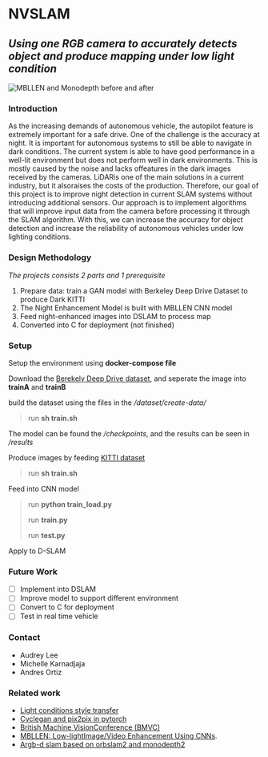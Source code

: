 # NVSLAM

## *Using one RGB camera to accurately detects object and produce mapping under low light condition*

![MBLLEN and Monodepth before and after](https://https://github.com/Michellelind/NVSLAM/edit/main/img/MBLLEN_and_Monodepth.jpg)

### Introduction

As the increasing demands of autonomous vehicle, the autopilot feature is extremely important for a safe drive. One of the challenge is the accuracy at night. It is important for autonomous systems to still be able to navigate in dark conditions. The current system is able to have good performance in a well-lit environment but does not perform well in  dark environments. This is mostly caused by the noise and lacks offeatures in  the dark  images received  by the  cameras. LiDARis one of the main solutions in a current industry, but it alsoraises the costs of the production. Therefore, our goal of this project is to improve night detection in current SLAM systems without introducing additional sensors.  Our approach is to implement algorithms that will improve input data from the camera before processing it through the SLAM algorithm. With this, we can increase the accuracy for  object detection and increase the reliability of autonomous vehicles under low lighting conditions.

### Design Methodology
*The projects consists 2 parts and 1 prerequisite*
1. Prepare data: train a GAN model with Berkeley Deep Drive Dataset to produce Dark KITTI
2. The Night Enhancement Model is built with MBLLEN CNN model
3. Feed night-enhanced images into DSLAM to process map
4. Converted into C for deployment (not finished)

### Setup
Setup the environment using **docker-compose file** 

Download the [Berekely Deep Drive dataset](https://bdd-data.berkeley.edu/), and seperate the image into **trainA** and **trainB** 

build the dataset using the files in the */dataset/create-data/*

> run **sh train.sh**
 
The model can be found the */checkpoints*, and the results can be seen in */results*

Produce images by feeding [KITTI dataset](http://www.cvlibs.net/datasets/kitti/)

> run **sh train.sh**

Feed into CNN model
> run **python train_load.py** 
> 
> run **train.py** 
> 
> run **test.py**
> 

Apply to D-SLAM

### Future Work

- [ ] Implement into DSLAM
- [ ] Improve model to support different environment
- [ ] Convert to C for deployment
- [ ] Test in real time vehicle

### Contact

- Audrey Lee
- Michelle Karnadjaja
- Andres Ortiz

### Related work

- [Light conditions style transfer](https://github.com/Chenzhaowei13/Light-Condition-Style-Transfer)
- [Cyclegan and pix2pix in pytorch](https://github.com/junyanz/pytorch-CycleGAN-and-pix2pix)
- [British Machine VisionConference (BMVC)](http://bmvc2018.org/contents/papers/0700.pdf)
- [MBLLEN: Low-lightImage/Video Enhancement Using CNNs](https://github.com/Lvfeifan/MBLLEN).
- [Argb-d slam based on orbslam2 and monodepth2](https://github.com/zxcvbnmditto/D-SLAM/tree/master/src)

